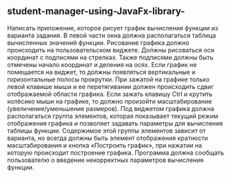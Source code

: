 ﻿## **student-manager-using-JavaFx-library-**

Написать приложение, которое рисует график вычисления функции из варианта задания. В левой части окна должна располагаться таблица вычисленных значений
функции.
Рисование графика должно происходить на пользовательском виджете. Должны рисоваться оси координат с
подписями на стрелках. Также подписями должны быть отмечены начало координат и деления на осях. Если график не помещается на виджет, то должны появляться вертикальные и горизонтальные полосы прокрутки. При зажатой на графике только левой клавише мыши и ее перетягивании должен происходить сдвиг отображаемой области графика. Если зажать клавишу Ctrl и крутить колѐсико мыши на графике, то должно произойти масштабирование (увеличение/уменьшение размеров).
Под виджетом графика должна располагаться группа элементов, которая показывает текущий режим отображения графика и позволяет задавать параметры для вычисления
таблицы функции. Содержимое этой группы элементов зависит от варианта, но всегда должны быть элемент отображения кратности масштабирования и кнопка «Построить
график», при нажатии на которую происходит построение графика. Программа должна сообщать пользователю о введение некорректных параметров вычисления функции.


